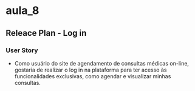 # aula_8
## Releace Plan - Log in
### User Story 
- Como usuário do site de agendamento de consultas médicas on-line, gostaria de realizar o log in na plataforma para ter acesso às funcionalidades exclusivas, como agendar e visualizar minhas consultas.



